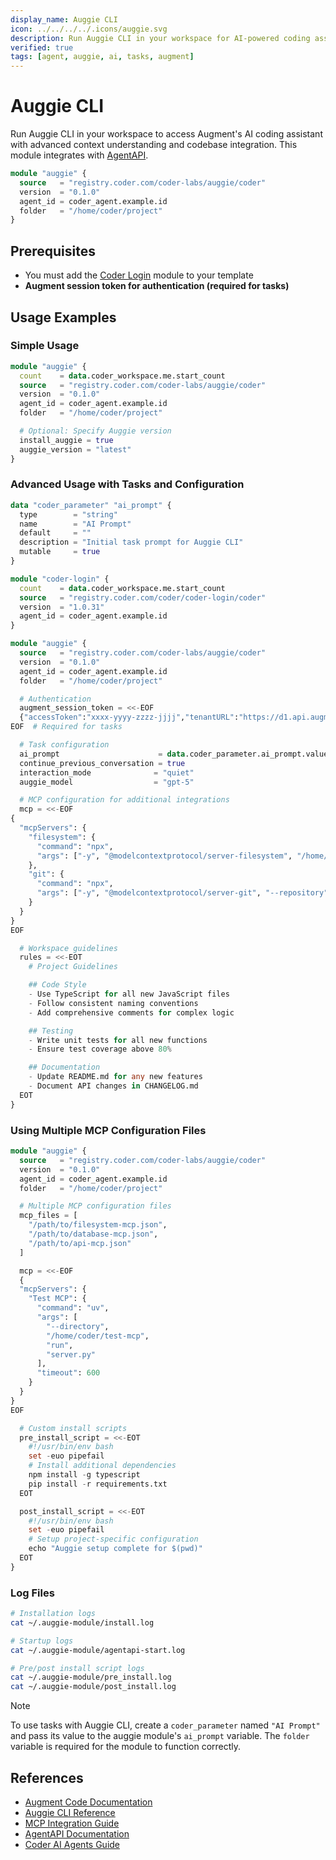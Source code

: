 ```yaml
---
display_name: Auggie CLI
icon: ../../../../.icons/auggie.svg
description: Run Auggie CLI in your workspace for AI-powered coding assistance with AgentAPI integration
verified: true
tags: [agent, auggie, ai, tasks, augment]
---
```


# Auggie CLI

Run Auggie CLI in your workspace to access Augment's AI coding assistant with advanced context understanding and codebase integration. This module integrates with [AgentAPI](https://github.com/coder/agentapi).

```tf
module "auggie" {
  source   = "registry.coder.com/coder-labs/auggie/coder"
  version  = "0.1.0"
  agent_id = coder_agent.example.id
  folder   = "/home/coder/project"
}
```

## Prerequisites

- You must add the [Coder Login](https://registry.coder.com/modules/coder/coder-login) module to your template
- **Augment session token for authentication (required for tasks)**

## Usage Examples

### Simple Usage

```tf
module "auggie" {
  count    = data.coder_workspace.me.start_count
  source   = "registry.coder.com/coder-labs/auggie/coder"
  version  = "0.1.0"
  agent_id = coder_agent.example.id
  folder   = "/home/coder/project"

  # Optional: Specify Auggie version
  install_auggie = true
  auggie_version = "latest"
}
```

### Advanced Usage with Tasks and Configuration

```tf
data "coder_parameter" "ai_prompt" {
  type        = "string"
  name        = "AI Prompt"
  default     = ""
  description = "Initial task prompt for Auggie CLI"
  mutable     = true
}

module "coder-login" {
  count    = data.coder_workspace.me.start_count
  source   = "registry.coder.com/coder/coder-login/coder"
  version  = "1.0.31"
  agent_id = coder_agent.example.id
}

module "auggie" {
  source   = "registry.coder.com/coder-labs/auggie/coder"
  version  = "0.1.0"
  agent_id = coder_agent.example.id
  folder   = "/home/coder/project"

  # Authentication
  augment_session_token = <<-EOF
  {"accessToken":"xxxx-yyyy-zzzz-jjjj","tenantURL":"https://d1.api.augmentcode.com/","scopes":["read","write"]}
EOF  # Required for tasks

  # Task configuration
  ai_prompt                      = data.coder_parameter.ai_prompt.value
  continue_previous_conversation = true
  interaction_mode              = "quiet"
  auggie_model                  = "gpt-5"

  # MCP configuration for additional integrations
  mcp = <<-EOF
{
  "mcpServers": {
    "filesystem": {
      "command": "npx",
      "args": ["-y", "@modelcontextprotocol/server-filesystem", "/home/coder/project"]
    },
    "git": {
      "command": "npx",
      "args": ["-y", "@modelcontextprotocol/server-git", "--repository", "/home/coder/project"]
    }
  }
}
EOF

  # Workspace guidelines
  rules = <<-EOT
    # Project Guidelines

    ## Code Style
    - Use TypeScript for all new JavaScript files
    - Follow consistent naming conventions
    - Add comprehensive comments for complex logic

    ## Testing
    - Write unit tests for all new functions
    - Ensure test coverage above 80%

    ## Documentation
    - Update README.md for any new features
    - Document API changes in CHANGELOG.md
  EOT
}
```

### Using Multiple MCP Configuration Files

```tf
module "auggie" {
  source   = "registry.coder.com/coder-labs/auggie/coder"
  version  = "0.1.0"
  agent_id = coder_agent.example.id
  folder   = "/home/coder/project"

  # Multiple MCP configuration files
  mcp_files = [
    "/path/to/filesystem-mcp.json",
    "/path/to/database-mcp.json",
    "/path/to/api-mcp.json"
  ]

  mcp = <<-EOF
  {
  "mcpServers": {
    "Test MCP": {
      "command": "uv",
      "args": [
        "--directory",
        "/home/coder/test-mcp",
        "run",
        "server.py"
      ],
      "timeout": 600
    }
  }
}
EOF

  # Custom install scripts
  pre_install_script = <<-EOT
    #!/usr/bin/env bash
    set -euo pipefail
    # Install additional dependencies
    npm install -g typescript
    pip install -r requirements.txt
  EOT

  post_install_script = <<-EOT
    #!/usr/bin/env bash
    set -euo pipefail
    # Setup project-specific configuration
    echo "Auggie setup complete for $(pwd)"
  EOT
}
```

### Log Files

```bash
# Installation logs
cat ~/.auggie-module/install.log

# Startup logs
cat ~/.auggie-module/agentapi-start.log

# Pre/post install script logs
cat ~/.auggie-module/pre_install.log
cat ~/.auggie-module/post_install.log
```

> [!NOTE]
> To use tasks with Auggie CLI, create a `coder_parameter` named `"AI Prompt"` and pass its value to the auggie module's `ai_prompt` variable. The `folder` variable is required for the module to function correctly.

## References

- [Augment Code Documentation](https://docs.augmentcode.com/)
- [Auggie CLI Reference](https://docs.augmentcode.com/cli/reference)
- [MCP Integration Guide](https://docs.augmentcode.com/cli/integrations#mcp-integrations)
- [AgentAPI Documentation](https://github.com/coder/agentapi)
- [Coder AI Agents Guide](https://coder.com/docs/tutorials/ai-agents)
